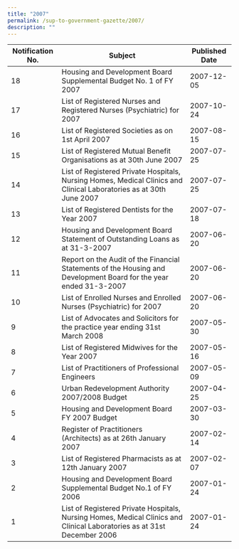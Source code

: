 ```yaml
---
title: "2007"
permalink: /sup-to-government-gazette/2007/
description: ""
---
```

|Notification No.|Subject|Published Date|
|---|---|---|
|18|Housing and Development Board Supplemental Budget No. 1 of FY 2007|2007-12-05|
|17|List of Registered Nurses and Registered Nurses (Psychiatric) for 2007|2007-10-24|
|16|List of Registered Societies as on 1st April 2007|2007-08-15|
|15|List of Registered Mutual Benefit Organisations as at 30th June 2007|2007-07-25|
|14|List of Registered Private Hospitals, Nursing Homes, Medical Clinics and Clinical Laboratories as at 30th June 2007|2007-07-25|
|13|List of Registered Dentists for the Year 2007|2007-07-18|
|12|Housing and Development Board Statement of Outstanding Loans as at 31-3-2007|2007-06-20|
|11|Report on the Audit of the Financial Statements of the Housing and Development Board for the year ended 31-3-2007|2007-06-20|
|10|List of Enrolled Nurses and Enrolled Nurses (Psychiatric) for 2007|2007-06-20|
|9|List of Advocates and Solicitors for the practice year ending 31st March 2008|2007-05-30|
|8|List of Registered Midwives for the Year 2007|2007-05-16|
|7|List of Practitioners of Professional Engineers|2007-05-09|
|6|Urban Redevelopment Authority 2007/2008 Budget|2007-04-25|
|5|Housing and Development Board FY 2007 Budget|2007-03-30|
|4|Register of Practitioners (Architects) as at 26th January 2007|2007-02-14|
|3|List of Registered Pharmacists as at 12th January 2007|2007-02-07|
|2|Housing and Development Board Supplemental Budget No.1 of FY 2006|2007-01-24|
|1|List of Registered Private Hospitals, Nursing Homes, Medical Clinics and Clinical Laboratories as at 31st December 2006|2007-01-24|